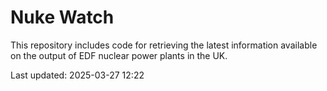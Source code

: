# Nuke Watch

This repository includes code for retrieving the latest information available on the output of EDF nuclear power plants in the UK.

Last updated: 2025-03-27 12:22